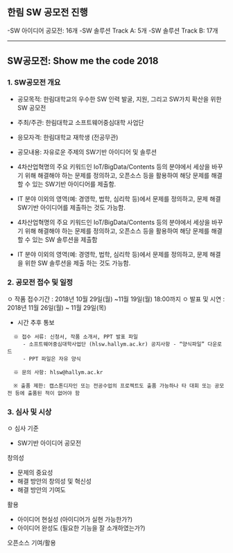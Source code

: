 ## 한림 SW 공모전 진행

-SW 아이디어 공모전: 16개
-SW 솔루션 Track A: 5개
-SW 솔루션 Track B: 17개

*  *  *

## SW공모전: Show me the code 2018

### 1. SW공모전 개요
  - 공모목적:  한림대학교의 우수한 SW 인력 발굴, 지원, 그리고 SW가치 확산을 위한 SW 공모전
  - 주최/주관: 한림대학교 소프트웨어중심대학 사업단
  - 응모자격:  한림대학교 재학생 (전공무관)
  - 공모내용:  자유로운 주제의 SW기반 아이디어 및 솔루션


- 4차산업혁명의 주요 키워드인 IoT/BigData/Contents 등의 분야에서 세상을 바꾸기 위해 해결해야 하는 문제를 정의하고, 오픈소스 등을 활용하여 해당 문제를 해결할 수 있는 SW기반 아이디어를 제출함.
- IT 분야 이외의 영역(예: 경영학, 법학, 심리학 등)에서 문제를 정의하고, 문제 해결 SW기반 아이디어를 제출하는 것도 가능함.
- 4차산업혁명의 주요 키워드인 IoT/BigData/Contents 등의 분야에서 세상을 바꾸기 위해 해결해야 하는 문제를 정의하고, 오픈소스 등을 활용하여 해당 문제를 해결할 수 있는 SW 솔루션을 제출함
- IT 분야 이외의 영역(예: 경영학, 법학, 심리학 등)에서 문제를 정의하고, 문제 해결을 위한 SW 솔루션을 제출 하는 것도 가능함.


### 2. 공모전 접수 및 일정

ㅇ 작품 접수기간
:  2018년 10월 29일(월) ~11월 19일(월) 18:00까지
ㅇ 발표 및 시연
:  2018년 11월 26일(월) ~ 11월 29일(목) 
   - 시간 추후 통보

```
  ※ 접수 서류: 신청서, 작품 소개서, PPT 발표 파일
     - 소프트웨어중심대학사업단 (hlsw.hallym.ac.kr) 공지사항 - “양식파일” 다운로드
     - PPT 파일은 자유 양식

  ※ 문의 사항: hlsw@hallym.ac.kr 
  
  ※ 출품 제한: 캡스톤디자인 또는 전공수업의 프로젝트도 출품 가능하나 타 대회 또는 공모전 등에 출품된 적이 없어야 함
```

### 3. 심사 및 시상

ㅇ 심사 기준
  - SW기반 아이디어 공모전


창의성
- 문제의 중요성 
- 해결 방안의 창의성 및 혁신성
- 해결 방안의 기여도

활용
- 아이디어 현실성 (아이디어가 실현 가능한가?)
- 아이디어 완성도 (필요한 기능을 잘 소개하였는가?)

오픈소스 기여/활용
